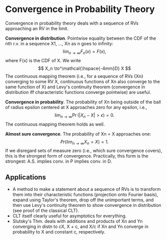 # Convergence in Probability Theory

Convergence in probability theory deals with a sequence of RVs approaching an RV in the limit.

**Convergence in distribution**. Pointwise equality between the CDF of the nth r.v. in a sequence X1, ..., Xn as n goes to infinity:
$$
\lim_{n\to \infty} F_n(x) = F(x),
$$
where F(x) is the CDF of X. We write
$$
X_n \to^\mathcal{\hspace{-4mm}D} X
$$
The continuous mapping theorem (i.e., for a sequence of RVs {Xn} converging to some RV X, continuous functions of Xn also converge to the same function of X) and Levy's continuity theorem (convergence in distribution iff characteristic functions converge pointwise) are useful.

**Convergence in probability**. The probability of Xn being outside of the ball of radius epsilon centered at X approaches zero for any epsilon, i.e.,
$$
\lim_{n\to \infty} \Pr(| X_n - X | > \epsilon)= 0.
$$
 The continuous mapping theorem holds as well.

**Almost sure convergence**. The probability of Xn = X approaches one:
$$
Pr(\lim_{n \to \infty} X_n = X) = 1.
$$
If we disregard sets of measure zero (i.e., which sure convergence covers), this is the strongest form of convergence. Practically, this form is the strongest: A.S. implies conv. in P implies conv. in D.

## Applications

- A method to make a statement about a sequence of RVs is to transform them into their characteristic functions (projection onto Fourier basis), expand using Taylor's theorem, drop off the unimportant terms, and then use Levy's continuity theorem to show convergence in distribution (see proof of the classical CLT).
- CLT itself clearly useful for asymptotics for everything.
- Slutsky's Thm. deals with additions and products of Xn and Yn converging in distn to cX, X + c, and X/c if Xn and Yn converge in probability to X and constant c, respectively.

